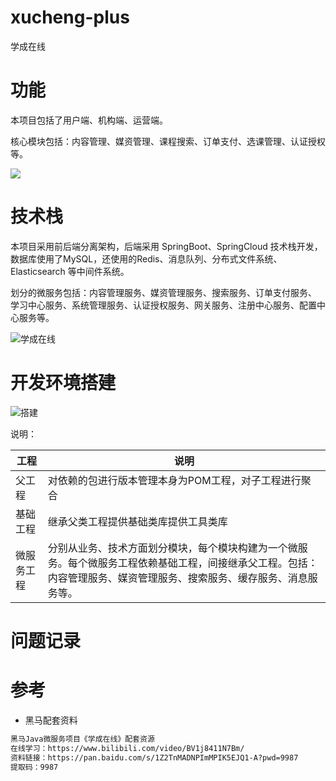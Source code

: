 # xucheng-plus

学成在线



# 功能

本项目包括了用户端、机构端、运营端。

核心模块包括：内容管理、媒资管理、课程搜索、订单支付、选课管理、认证授权等。

![](https://notes2021.oss-cn-beijing.aliyuncs.com/2021/image-20230312172048317.png)





# 技术栈

本项目采用前后端分离架构，后端采用 SpringBoot、SpringCloud 技术栈开发，数据库使用了MySQL，还使用的Redis、消息队列、分布式文件系统、Elasticsearch 等中间件系统。

划分的微服务包括：内容管理服务、媒资管理服务、搜索服务、订单支付服务、 学习中心服务、系统管理服务、认证授权服务、网关服务、注册中心服务、配置中心服务等。

![学成在线](https://notes2021.oss-cn-beijing.aliyuncs.com/2021/%E5%AD%A6%E6%88%90%E5%9C%A8%E7%BA%BF.png)



# 开发环境搭建



![搭建](https://notes2021.oss-cn-beijing.aliyuncs.com/2021/%E6%90%AD%E5%BB%BA.png)



说明：

| **工程**   | **说明**                                                     |
| ---------- | ------------------------------------------------------------ |
| 父工程     | 对依赖的包进行版本管理本身为POM工程，对子工程进行聚合        |
| 基础工程   | 继承父类工程提供基础类库提供工具类库                         |
| 微服务工程 | 分别从业务、技术方面划分模块，每个模块构建为一个微服务。每个微服务工程依赖基础工程，间接继承父工程。包括：内容管理服务、媒资管理服务、搜索服务、缓存服务、消息服务等。 |



# 问题记录





# 参考

- 黑马配套资料

```sh
黑马Java微服务项目《学成在线》配套资源
在线学习：https://www.bilibili.com/video/BV1j8411N7Bm/
资料链接：https://pan.baidu.com/s/1Z2TnMADNPImMPIK5EJQ1-A?pwd=9987 
提取码：9987
```



















